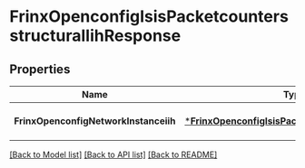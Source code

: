 # FrinxOpenconfigIsisPacketcountersstructuralIihResponse

## Properties
Name | Type | Description | Notes
------------ | ------------- | ------------- | -------------
**FrinxOpenconfigNetworkInstanceiih** | [***FrinxOpenconfigIsisPacketcountersstructuralIih**](frinx.openconfig.isis.packetcountersstructural.Iih.md) |  | [optional] [default to null]

[[Back to Model list]](../README.md#documentation-for-models) [[Back to API list]](../README.md#documentation-for-api-endpoints) [[Back to README]](../README.md)


